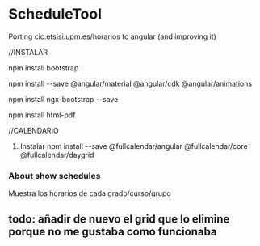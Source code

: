 # ScheduleTool
Porting cic.etsisi.upm.es/horarios to angular (and improving it)

//INSTALAR

npm install bootstrap

npm install --save @angular/material @angular/cdk @angular/animations

npm install ngx-bootstrap --save

npm install html-pdf


//CALENDARIO
 
1. Instalar npm install --save @fullcalendar/angular @fullcalendar/core @fullcalendar/daygrid

### About show schedules
Muestra los horarios de cada grado/curso/grupo

todo: añadir de nuevo el grid que lo elimine porque no me gustaba como funcionaba
-----

